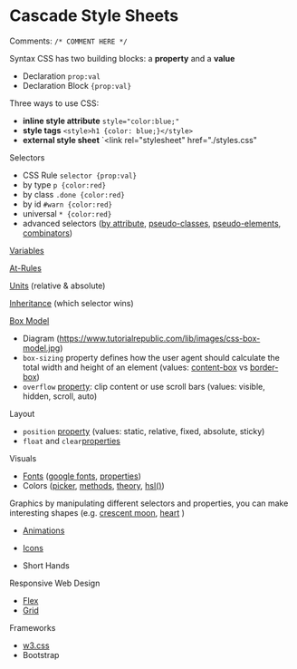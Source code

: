 # Cascade Style Sheets

Comments: `/* COMMENT HERE */`

Syntax
CSS has two building blocks: a **property** and a **value**
- Declaration	`prop:val`
- Declaration Block	`{prop:val}`

Three ways to use CSS:
- **inline style attribute** `style="color:blue;"`
- **style tags** `<style>h1 {color: blue;}</style>`
- **external style sheet** `<link rel="stylesheet" href="./styles.css"

Selectors
- CSS Rule	`selector {prop:val}`
- by type `p {color:red}`
- by class `.done {color:red}`
- by id `#warn {color:red}`
- universal `* {color:red}`
- advanced selectors ([by attribute](./attr.md), [pseudo-classes](./ps-class.md), [pseudo-elements](./ps-ele.md), [combinators](./comb.md))

[Variables](./variables.md)

[At-Rules](./at-rules.md)

[Units](https://www.w3schools.com/css/css_units.asp) (relative & absolute)

[Inheritance](./inheritance.md) (which selector wins) 

[Box Model](https://www.w3schools.com/css/css_boxmodel.asp)
- Diagram (https://www.tutorialrepublic.com/lib/images/css-box-model.jpg)
- `box-sizing` property defines how the user agent should calculate the total width and height of an element (values: [content-box](./content-box) vs [border-box](./border-box.md))
- `overflow` [property](https://www.w3schools.com/css/css_overflow.asp): clip content or use scroll bars (values: visible, hidden, scroll, auto)

Layout
- `position` [property](https://www.w3schools.com/css/css_positioning.asp) (values: static, relative, fixed, absolute, sticky)
- `float` and `clear`[properties](https://www.w3schools.com/css/css_float.asp)

Visuals
- [Fonts](https://www.w3schools.com/css/css_font.asp) ([google fonts](./fonts-google.md), [properties](./fonts-properties.md))
- Colors ([picker](https://www.w3schools.com/colors/colors_picker.asp), [methods](./color-methods.md), [theory](./color-theory.md), [hsl()](./hsl.md))

Graphics
by manipulating different selectors and properties, you can make interesting shapes (e.g. [crescent moon](./crescent-moon.md), [heart](./heart.md) )
- [Animations](./animate/index.md)

- [Icons](https://www.w3schools.com/css/css_icons.asp)
- Short Hands

Responsive Web Design
- [Flex](./flex/index.md)
- [Grid](./grid/index.md)

Frameworks
- [w3.css](https://www.w3schools.com/w3css/w3css_references.asp)
- Bootstrap
